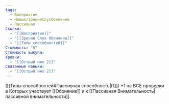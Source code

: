 ```yaml
---
tags:
  - Восприятие
  - Навык/ЗрениеСлухОбоняние
  - Пассивная
Ссылки:
  - "[[Восприятие]]"
  - "[[Зрение Слух Обоняние]]"
  - "[[Типы способностей]]"
Стоимость: "5"
Стоимость выкупа: 
Уровни:
  - "[[Острый нюх 2]]"
Связанные навыки:
  - "[[Острый нюх 2]]"
---
```

([[Типы способностей#Пассивная способность|П]]) +1 на ВСЕ проверки в Которых участвует [[Обоняние]] и к [[Пассивная Внимательность|пассивной внимательности]].